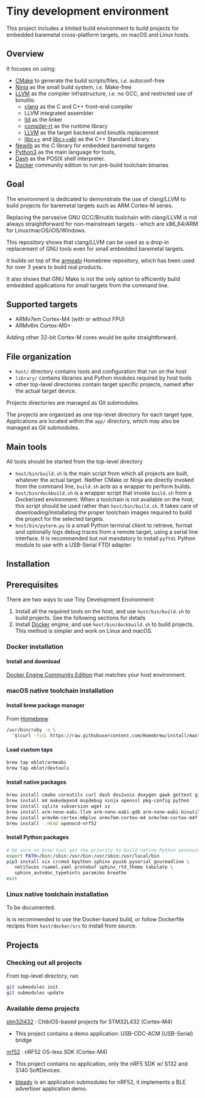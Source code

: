 # Tiny development environment

This project includes a limited build environment to build projects for
embedded baremetal cross-platform targets, on macOS and Linux hosts.

## Overview

It focuses on using:

 * [CMake](https://cmake.org) to generate the build scripts/files,
   *i.e.* autoconf-free
 * [Ninja](https://ninja-build.org) as the small build system,
   *i.e.* Make-free
 * [LLVM](https://llvm.org) as the compiler infrastructure,
   *i.e.* no GCC, and restricted use of binutils:
     - [clang](http://clang.llvm.org) as the C and C++ front-end compiler
     - LLVM integrated assembler
     - [lld](http://lld.llvm.org) as the linker
     - [compiler-rt](https://compiler-rt.llvm.org) as the runtime library
     - [LLVM](https://llvm.org) as the target backend and binutils replacement
     - [libc++](http://libcxx.llvm.org) and
       [libc++abi](http://libcxxabi.llvm.org) as the C++ Standard Library
 * [Newlib](http://www.sourceware.org/newlib/) as the C library for embedded
   baremetal targets
 * [Python3](https://www.python.org/) as the main language for tools,
 * [Dash](https://git.kernel.org/pub/scm/utils/dash/dash.git) as the POSIX
    shell interpreter.
 * [Docker](https://www.docker.com/products/container-runtime) community
   edition to run pre-build toolchain binaries

## Goal

The environment is dedicated to demonstrate the use of clang/LLVM to build
projects for baremetal targets such as ARM Cortex-M series.

Replacing the pervasive GNU GCC/Binutils toolchain with clang/LLVM is not
always straightforward for non-mainstream targets - which are x86_64/ARM for
Linux/macOS/iOS/Windows.

This repository shows that clang/LLVM can be used as a drop-in replacement of
GNU tools even for small embedded baremetal targets.

It builds on top of the [armeabi](https://github.com/eblot/homebrew-armeabi)
Homebrew repository, which has been used for over 3 years to build real
products.

It also shows that GNU Make is not the only option to efficiently build
embedded applications for small targets from the command line.

## Supported targets

 * ARMv7em Cortex-M4 (with or without FPU)
 * ARMv6m Cortex-M0+

 Adding other 32-bit Cortex-M cores would be quite straightforward.

## File organization

 * `host/` directory contains tools and configuration that run on the host
 * `library/` contains libraries and Python modules required by host tools
 * other top-level directories contain target specific projects, named after
   the actual target device.

Projects directories are managed as Git submodules.

The projects are organized as one top-level directory for each target type.
Applications are located within the `app/` directory, which may also be
managed as Git submodules.

## Main tools

All tools should be started from the top-level directory

 * `host/bin/build.sh` is the main script from which all projects are built,
    whatever the actual target. Neither CMake or Ninja are directly invoked
    from the command line, `build.sh` acts as a wrapper to perform builds.
 * `host/bin/dockbuild.sh` is a wrapper script that invoke `build.sh` from a
    Dockerized environment. When a toolchain is not available on the host, this
    script should be used rather than `host/bin/build.sh`. It takes care of
    downloading/installating the proper toolchain images required to build
    the project for the selected targets.
 * `host/bin/pyterm.py` is a small Python terminal client to retrieve, format
    and optionally logs debug traces from a remote target, using a serial line
    interface. It is recommended but not mandatory to install `pyftdi` Python
    module to use with a USB-Serial FTDI adapter.

## Installation

## Prerequisites

There are two ways to use Tiny Development Environment:

  1. Install all the required tools on the host, and use `host/bin/build.sh` to
     build projects. See the following sections for details
  2. Install [Docker](https://www.docker.com/products/container-runtime)
     engine, and use `host/bin/dockbuild.sh` to build projects. This method is
     simpler and work on Linux and macOS.

### Docker installation

#### Install and download

[Docker Engine Community Edition](https://hub.docker.com/search/?type=edition&offering=community)
that matches your host environment.

### macOS native toolchain installation

#### Install brew package manager

From [Homebrew](https://brew.sh)

````sh
/usr/bin/ruby -e \
  "$(curl -fsSL https://raw.githubusercontent.com/Homebrew/install/master/install)"
````

#### Load custom taps

````sh
brew tap eblot/armeabi
brew tap eblot/devtools
````

#### Install native packages

````sh
brew install cmake coreutils curl dash dos2unix doxygen gawk gettext git
brew install m4 makedepend mspdebug ninja openssl pkg-config python
brew install sqlite subversion wget xz
brew install arm-none-eabi-llvm arm-none-eabi-gdb arm-none-eabi-binutils
brew install armv6m-cortex-m0plus armv7em-cortex-m4 armv7em-cortex-m4f
brew install --HEAD openocd-nrf52
````

#### Install Python packages

````sh
# be sure no brew tool get the priority to build native Python extensions
export PATH=/bin:/sbin:/usr/bin:/usr/sbin:/usr/local/bin
pip3 install six crcmod bpython sphinx pyusb pyserial gnureadline \
   netifaces ruamel.yaml protobuf sphinx_rtd_theme tabulate \
   sphinx_autodoc_typehints paramiko breathe
exit
````

### Linux native toolchain installation

To be documented.

Is is recommended to use the Docker-based build, or follow Dockerfile recipes
from `host/docker/src` to install from source.

## Projects

### Checking out all projects

From top-level directory, run

````sh
git submodules init
git submodules update
````

### Available demo projects

 [stm32l432](https://github.com/eblot/tde-stm32l432.git)
 : ChibiOS-based projects for STM32L432 (Cortex-M4)

  * This project contains a demo application: USB-CDC-ACM (USB-Serial) bridge

 [nrf52](https://github.com/eblot/tde-nrf52.git)
 : nRF52 OS-less SDK (Cortex-M4)

  * This project contains no application, only the nRF5 SDK w/ S132 and S140
    SoftDevices.

  * [bleadv](https://github.com/eblot/tde-nrf52-bleadv.git) is an application
    submodules for nRF52, it implements a BLE advertiser application demo.